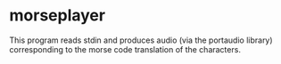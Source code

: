 # morseplayer

This program reads stdin and produces audio (via the portaudio library)
corresponding to the morse code translation of the characters.

